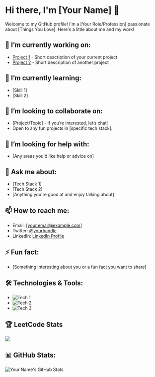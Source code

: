 # Hi there, I'm [Your Name] 👋

Welcome to my GitHub profile! I'm a [Your Role/Profession] passionate about [Things You Love]. Here's a little about me and my work!

## 🔭 I’m currently working on:
- [Project 1](link) - Short description of your current project
- [Project 2](link) - Short description of another project

## 🌱 I’m currently learning:
- [Skill 1] 
- [Skill 2]

## 👯 I’m looking to collaborate on:
- [Project/Topic] - If you’re interested, let’s chat!
- Open to any fun projects in [specific tech stack].

## 🤔 I’m looking for help with:
- [Any areas you'd like help or advice on]

## 💬 Ask me about:
- [Tech Stack 1]
- [Tech Stack 2]
- [Anything you're good at and enjoy talking about]

## 📫 How to reach me:
- Email: [your.email@example.com]
- Twitter: [@yourhandle](https://twitter.com/yourhandle)
- LinkedIn: [LinkedIn Profile](https://linkedin.com/in/your-profile)

## ⚡ Fun fact:
- [Something interesting about you or a fun fact you want to share]

## 🛠️ Technologies & Tools:
- ![Tech 1](https://img.shields.io/badge/-Tech1-black?style=flat&logo=tech1&logoColor=white)
- ![Tech 2](https://img.shields.io/badge/-Tech2-black?style=flat&logo=tech2&logoColor=white)
- ![Tech 3](https://img.shields.io/badge/-Tech3-black?style=flat&logo=tech3&logoColor=white)

## 🏆 LeetCode Stats
![](https://leetcard.jacoblin.cool/Sathvik_leetcode)






## 📊 GitHub Stats:
![Your Name's GitHub Stats](https://github-readme-stats.vercel.app/api?username=yourusername&show_icons=true&hide_title=true&count_private=true&theme=radical)
